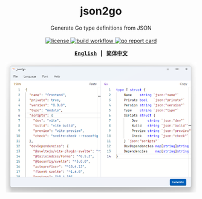 <h1 align="center">json2go</h1>

<p align="center">
    Generate Go type definitions from JSON
    <br><br>
    <a href="https://github.com/fhluo/json2go/blob/main/LICENSE">
        <img src="https://img.shields.io/github/license/fhluo/json2go" alt="license">
    </a>
    <a href="https://github.com/fhluo/json2go/actions/workflows/build.yaml">
        <img src="https://github.com/fhluo/json2go/actions/workflows/build.yaml/badge.svg" alt="build workflow">
    </a>
    <a href="https://goreportcard.com/report/github.com/fhluo/json2go">
        <img src="https://goreportcard.com/badge/github.com/fhluo/json2go" alt="go report card">
    </a>
</p>

<div align="center">
<samp>

**[English](readme.md)** ┃ **[简体中文](readme.zh-Hans.md)**

</samp>
</div>

![json2go](assets/images/json2go.en.png)
